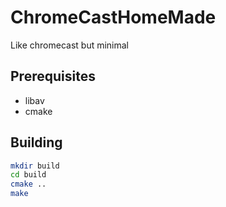 # ChromeCastHomeMade
Like chromecast but minimal

## Prerequisites
- libav
- cmake 

## Building
```bash
mkdir build
cd build
cmake ..
make
```
